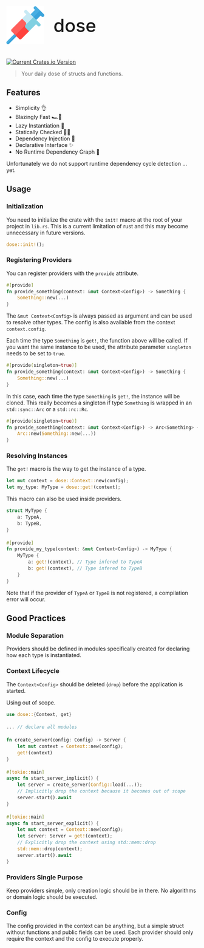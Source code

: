 <div style="display: flex; justify-content: left; align-items: center; padding-bottom: 24px;">
    <img src="./assets/dose.svg" width="100px" >
    <span style="margin-left: 24px;font-size: 48px; font-weight: 500;">dose</span>
</div>

[![Current Crates.io Version](https://img.shields.io/crates/v/dose.svg)](https://crates.io/crates/dose)

> Your daily dose of structs and functions.

## Features

* Simplicity 👌
* Blazingly Fast 🏎️💨
* Lazy Instantiation 🦥
* Statically Checked 🕵️‍♀️
* Dependency Injection 💉
* Declarative Interface  ✨ 
* No Runtime Dependency Graph 🎉

Unfortunately we do not support runtime dependency cycle detection ... yet.

## Usage

### Initialization

You need to initialize the crate with the `init!` macro at the root of your project in `lib.rs`.
This is a current limitation of rust and this may become unnecessary in future versions.

```rust
dose::init!();
```

### Registering Providers

You can register providers with the `provide` attribute.

```rust
#[provide]
fn provide_something(context: &mut Context<Config>) -> Something {
    Something::new(...)
}
```

The `&mut Context<Config>` is always passed as argument and can be used to resolve other types.
The config is also available from the context `context.config`.

Each time the type `Something` is `get!`, the function above will be called.
If you want the same instance to be used, the attribute parameter `singleton` needs to be set to `true`.

```rust
#[provide(singleton=true)]
fn provide_something(context: &mut Context<Config>) -> Something {
    Something::new(...)
}
```

In this case, each time the type `Something` is `get!`, the instance will be cloned.
This really becomes a singleton if type `Something` is wrapped in an `std::sync::Arc` or a `std::rc::Rc`.

```rust
#[provide(singleton=true)]
fn provide_something(context: &mut Context<Config>) -> Arc<Something> {
    Arc::new(Something::new(...))
}
```

### Resolving Instances

The `get!` macro is the way to get the instance of a type.

```rust
let mut context = dose::Context::new(config);
let my_type: MyType = dose::get!(context);
```

This macro can also be used inside providers.

```rust
struct MyType {
    a: TypeA,
    b: TypeB,
}

#[provide]
fn provide_my_type(context: &mut Context<Config>) -> MyType {
    MyType {
        a: get!(context), // Type infered to TypeA
        b: get!(context), // Type infered to TypeB
    }
}
```

Note that if the provider of `TypeA` or `TypeB` is not registered, a compilation error will occur.

## Good Practices

### Module Separation

Providers should be defined in modules specifically created for declaring how each type is instantiated.

### Context Lifecycle

The `Context<Config>` should be deleted (`drop`) before the application is started.

Using out of scope.
```rust
use dose::{Context, get}

... // declare all modules

fn create_server(config: Config) -> Server {
    let mut context = Context::new(config);
    get!(context) 
}

#[tokio::main]
async fn start_server_implicit() {
    let server = create_server(Config::load(...));
    // Implicitly drop the context because it becomes out of scope
    server.start().await
}

#[tokio::main]
async fn start_server_explicit() {
    let mut context = Context::new(config);
    let server: Server = get!(context);
    // Explicitly drop the context using std::mem::drop
    std::mem::drop(context);
    server.start().await
}

```

### Providers Single Purpose

Keep providers simple, only creation logic should be in there.
No algorithms or domain logic should be executed.

### Config

The config provided in the context can be anything, but a simple struct without functions and public fields can be used.
Each provider should only require the context and the config to execute properly.
